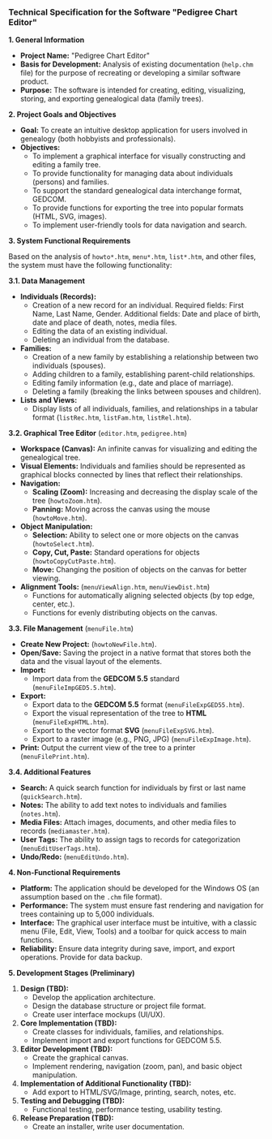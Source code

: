 ### **Technical Specification for the Software "Pedigree Chart Editor"**

**1. General Information**

* **Project Name:** "Pedigree Chart Editor"
* **Basis for Development:** Analysis of existing documentation (`help.chm` file) for the purpose of recreating or developing a similar software product.
* **Purpose:** The software is intended for creating, editing, visualizing, storing, and exporting genealogical data (family trees).

**2. Project Goals and Objectives**

* **Goal:** To create an intuitive desktop application for users involved in genealogy (both hobbyists and professionals).
* **Objectives:**
    * To implement a graphical interface for visually constructing and editing a family tree.
    * To provide functionality for managing data about individuals (persons) and families.
    * To support the standard genealogical data interchange format, GEDCOM.
    * To provide functions for exporting the tree into popular formats (HTML, SVG, images).
    * To implement user-friendly tools for data navigation and search.

**3. System Functional Requirements**

Based on the analysis of `howto*.htm`, `menu*.htm`, `list*.htm`, and other files, the system must have the following functionality:

**3.1. Data Management**

* **Individuals (Records):**
    * Creation of a new record for an individual. Required fields: First Name, Last Name, Gender. Additional fields: Date and place of birth, date and place of death, notes, media files.
    * Editing the data of an existing individual.
    * Deleting an individual from the database.
* **Families:**
    * Creation of a new family by establishing a relationship between two individuals (spouses).
    * Adding children to a family, establishing parent-child relationships.
    * Editing family information (e.g., date and place of marriage).
    * Deleting a family (breaking the links between spouses and children).
* **Lists and Views:**
    * Display lists of all individuals, families, and relationships in a tabular format (`listRec.htm`, `listFam.htm`, `listRel.htm`).

**3.2. Graphical Tree Editor** (`editor.htm`, `pedigree.htm`)

* **Workspace (Canvas):** An infinite canvas for visualizing and editing the genealogical tree.
* **Visual Elements:** Individuals and families should be represented as graphical blocks connected by lines that reflect their relationships.
* **Navigation:**
    * **Scaling (Zoom):** Increasing and decreasing the display scale of the tree (`howtoZoom.htm`).
    * **Panning:** Moving across the canvas using the mouse (`howtoMove.htm`).
* **Object Manipulation:**
    * **Selection:** Ability to select one or more objects on the canvas (`howtoSelect.htm`).
    * **Copy, Cut, Paste:** Standard operations for objects (`howtoCopyCutPaste.htm`).
    * **Move:** Changing the position of objects on the canvas for better viewing.
* **Alignment Tools:** (`menuViewAlign.htm`, `menuViewDist.htm`)
    * Functions for automatically aligning selected objects (by top edge, center, etc.).
    * Functions for evenly distributing objects on the canvas.

**3.3. File Management** (`menuFile.htm`)

* **Create New Project:** (`howtoNewFile.htm`).
* **Open/Save:** Saving the project in a native format that stores both the data and the visual layout of the elements.
* **Import:**
    * Import data from the **GEDCOM 5.5** standard (`menuFileImpGED5.5.htm`).
* **Export:**
    * Export data to the **GEDCOM 5.5** format (`menuFileExpGED55.htm`).
    * Export the visual representation of the tree to **HTML** (`menuFileExpHTML.htm`).
    * Export to the vector format **SVG** (`menuFileExpSVG.htm`).
    * Export to a raster image (e.g., PNG, JPG) (`menuFileExpImage.htm`).
* **Print:** Output the current view of the tree to a printer (`menuFilePrint.htm`).

**3.4. Additional Features**

* **Search:** A quick search function for individuals by first or last name (`quickSearch.htm`).
* **Notes:** The ability to add text notes to individuals and families (`notes.htm`).
* **Media Files:** Attach images, documents, and other media files to records (`mediamaster.htm`).
* **User Tags:** The ability to assign tags to records for categorization (`menuEditUserTags.htm`).
* **Undo/Redo:** (`menuEditUndo.htm`).

**4. Non-Functional Requirements**

* **Platform:** The application should be developed for the Windows OS (an assumption based on the `.chm` file format).
* **Performance:** The system must ensure fast rendering and navigation for trees containing up to 5,000 individuals.
* **Interface:** The graphical user interface must be intuitive, with a classic menu (File, Edit, View, Tools) and a toolbar for quick access to main functions.
* **Reliability:** Ensure data integrity during save, import, and export operations. Provide for data backup.

**5. Development Stages (Preliminary)**

1.  **Design (TBD):**
    * Develop the application architecture.
    * Design the database structure or project file format.
    * Create user interface mockups (UI/UX).
2.  **Core Implementation (TBD):**
    * Create classes for individuals, families, and relationships.
    * Implement import and export functions for GEDCOM 5.5.
3.  **Editor Development (TBD):**
    * Create the graphical canvas.
    * Implement rendering, navigation (zoom, pan), and basic object manipulation.
4.  **Implementation of Additional Functionality (TBD):**
    * Add export to HTML/SVG/Image, printing, search, notes, etc.
5.  **Testing and Debugging (TBD):**
    * Functional testing, performance testing, usability testing.
6.  **Release Preparation (TBD):**
    * Create an installer, write user documentation.
